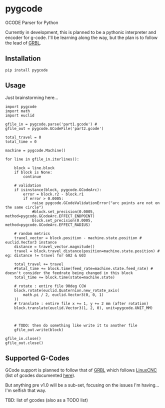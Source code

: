 # pygcode
GCODE Parser for Python

Currently in development, this is planned to be a pythonic interpreter and encoder for g-code.
I'll be learning along the way, but the plan is to follow the lead of [GRBL](https://github.com/gnea/grbl).

## Installation

`pip install pygcode`

## Usage

Just brainstorming here...

    import pygcode
    import math
    import euclid

    gfile_in = pygcode.parse('part1.gcode') #
    gfile_out = pygcode.GCodeFile('part2.gcode')

    total_travel = 0
    total_time = 0

    machine = pygcode.Machine()

    for line in gfile_in.iterlines():

        block = line.block
        if block is None:
            continue

        # validation
        if isinstance(block, pygcode.GCodeArc):
            error = block.r2 - block.r1
            if error > 0.0005:
                raise pygcode.GCodeValidationError("arc points are not on the same circle")
                #block.set_precision(0.0005, method=pygcode.GCodeArc.EFFECT_ENDPOINT)
                block.set_precision(0.0005, method=pygcode.GCodeArc.EFFECT_RADIUS)

        # random metrics
        travel_vector = block.position - machine.state.position # euclid.Vector3 instance
        distance = travel_vector.magnitude()
        travel = block.travel_distance(position=machine.state.position) # eg: distance != travel for G02 & G03

        total_travel += travel
        #total_time += block.time(feed_rate=machine.state.feed_rate) # doesn't consider the feedrate being changed in this block
        total_time += block.time(state=machine.state)

        # rotate : entire file 90deg CCW
        block.rotate(euclid.Quaternion.new_rotate_axis(
            math.pi / 2, euclid.Vector3(0, 0, 1)
        ))
        # translate : entire file x += 1, y += 2 mm (after rotation)
        block.translate(euclid.Vector3(1, 2, 0), unit=pygcode.UNIT_MM)



        # TODO: then do something like write it to another file
        gfile_out.write(block)

    gfile_in.close()
    gfile_out.close()


## Supported G-Codes
GCode support is planned to follow that of [GRBL](https://github.com/gnea/grbl) which follows [LinuxCNC](http://linuxcnc.org) (list of gcodes documented [here](http://linuxcnc.org/docs/html/gcode.html)).

But anything pre v1.0 will be a sub-set, focusing on the issues I'm having... I'm selfish that way.

TBD: list of gcodes (also as a TODO list)
